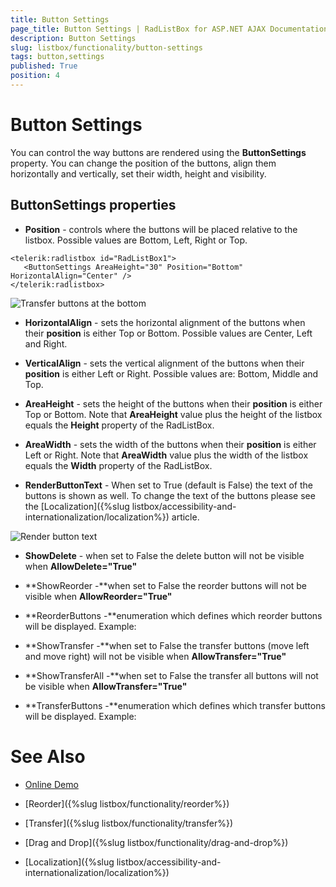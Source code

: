 ```yaml
---
title: Button Settings
page_title: Button Settings | RadListBox for ASP.NET AJAX Documentation
description: Button Settings
slug: listbox/functionality/button-settings
tags: button,settings
published: True
position: 4
---
```


# Button Settings

You can control the way buttons are rendered using the **ButtonSettings** property. You can change the position of the buttons, align them horizontally and vertically, set their width, height and visibility.

## ButtonSettings properties

* **Position** - controls where the buttons will be placed relative to the listbox. Possible values are Bottom, Left, Right or Top.

````ASPNET
<telerik:radlistbox id="RadListBox1">     
   <ButtonSettings AreaHeight="30" Position="Bottom" HorizontalAlign="Center" />         
</telerik:radlistbox>
````

![Transfer buttons at the bottom](images/listbox_position_bottom.png)

* **HorizontalAlign** - sets the horizontal alignment of the buttons when their **position** is either Top or Bottom. Possible values are Center, Left and Right.

* **VerticalAlign** - sets the vertical alignment of the buttons when their **position** is either Left or Right. Possible values are: Bottom, Middle and Top.

* **AreaHeight** - sets the height of the buttons when their **position** is either Top or Bottom. Note that **AreaHeight** value plus the height of the listbox equals the **Height** property of the RadListBox.

* **AreaWidth** - sets the width of the buttons when their **position** is either Left or Right. Note that **AreaWidth** value plus the width of the listbox equals the **Width** property of the RadListBox.

* **RenderButtonText** - When set to True (default is False) the text of the buttons is shown as well. To change the text of the buttons please see the [Localization]({%slug listbox/accessibility-and-internationalization/localization%}) article.

![Render button text](images/listbox_render_button_text.png)

* **ShowDelete** - when set to False the delete button will not be visible when **AllowDelete="True"**

* **ShowReorder -**when set to False the reorder buttons will not be visible when **AllowReorder="True"**

* **ReorderButtons -**enumeration which defines which reorder buttons will be displayed. Example: <ButtonSettings ReorderButtons="MoveToBottom,MoveDown">

* **ShowTransfer -**when set to False the transfer buttons (move left and move right) will not be visible when **AllowTransfer="True"**

* **ShowTransferAll -**when set to False the transfer all buttons will not be visible when **AllowTransfer="True"**

* **TransferButtons -**enumeration which defines which transfer buttons will be displayed. Example: <ButtonSettings TransferButtons="TransferAllFrom,TransferAllTo">

# See Also

 * [Online Demo](https://demos.telerik.com/aspnet-ajax/listbox/examples/functionality/buttons/defaultcs.aspx)

 * [Reorder]({%slug listbox/functionality/reorder%})

 * [Transfer]({%slug listbox/functionality/transfer%})

 * [Drag and Drop]({%slug listbox/functionality/drag-and-drop%})

 * [Localization]({%slug listbox/accessibility-and-internationalization/localization%})
